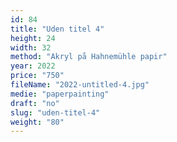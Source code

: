 ```yaml
---
id: 84
title: "Uden titel 4"
height: 24
width: 32
method: "Akryl på Hahnemühle papir"
year: 2022
price: "750"
fileName: "2022-untitled-4.jpg"
medie: "paperpainting"
draft: "no"
slug: "uden-titel-4"
weight: "80"
---
```

